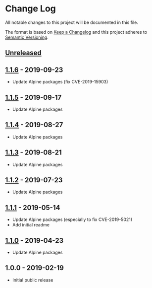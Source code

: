 # Change Log
All notable changes to this project will be documented in this file.

The format is based on [Keep a Changelog](http://keepachangelog.com/)
and this project adheres to [Semantic Versioning](http://semver.org/).

## [Unreleased]

## [1.1.6] - 2019-09-23
- Update Alpine packages (fix CVE-2019-15903)

## [1.1.5] - 2019-09-17
- Update Alpine packages

## [1.1.4] - 2019-08-27
- Update Alpine packages

## [1.1.3] - 2019-08-21
- Update Alpine packages

## [1.1.2] - 2019-07-23
- Update Alpine packages

## [1.1.1] - 2019-05-14
- Update Alpine packages (especially to fix CVE-2019-5021)
- Add initial readme

## [1.1.0] - 2019-04-23
- Update Alpine packages

## 1.0.0 - 2019-02-19
- Initial public release

[Unreleased]:  https://github.com/gmitirol/alpine39/compare/1.1.6...HEAD
[1.1.6]: https://github.com/gmitirol/alpine39/compare/1.1.5...1.1.6
[1.1.5]: https://github.com/gmitirol/alpine39/compare/1.1.4...1.1.5
[1.1.4]: https://github.com/gmitirol/alpine39/compare/1.1.3...1.1.4
[1.1.3]: https://github.com/gmitirol/alpine39/compare/1.1.2...1.1.3
[1.1.2]: https://github.com/gmitirol/alpine39/compare/1.1.1...1.1.2
[1.1.1]: https://github.com/gmitirol/alpine39/compare/1.1.0...1.1.1
[1.1.0]: https://github.com/gmitirol/alpine39/compare/1.0.0...1.1.0
